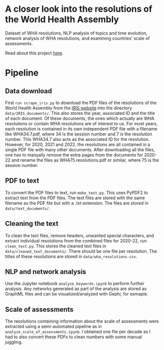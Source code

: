 # A closer look into the resolutions of the World Health Assembly
Dataset of WHA resolutions, NLP analysis of topics and time evolution, network analysis of WHA resolutions, and examining countries' scale of assessments.

Read about this project [here](https://roshanprizak.com/projects/health/wha_resolutions/analyze_keywords.html).

# Pipeline

## Data download

First `run scrape_iris.py` to download the PDF files of the resolutions of the World Health Assembly from the [IRIS website](https://apps.who.int/iris/) into the directory `data/IRIS_documents/`. This also stores the year, associated ID and the title of each document. Of these documents, the ones which actually are WHA resolutions or contain WHA resolutions are of interest to us. For most years, each resolution is contained in its own independent PDF file with a filename like WHA34.7.pdf, where 34 is the session number and 7 is the resolution number. This WHA34.7 also acts as the associated ID for the resolution. However, for 2020, 2021 and 2022, the resolutions are all contained in a single PDF file with many other documents. After downloading all the files, one has to manyally remove the extra pages from the documents for 2020-22 and rename the files as WHA75.resolutions.pdf or similar, where 75 is the session number.

## PDF to text

To convert the PDF files to text, run `make_text.py`. This uses PyPDF2 to extract text from the PDF files. The text files are stored with the same filename as the PDF file but with a .txt extension. The files are stored in `data/text_documents/`.

## Cleaning the text

To clean the text files, remove headers, unwanted special characters, and extract individual resolutions from the combined files for 2020-22, run `clean_text.py`. This stores the cleaned text files in `data/cleaned_text_documents/`. There should be one file per resolution. The titles of these resolutions are stored in `data/wha_resolutions.csv`.

## NLP and network analysis

Use the Jupyter notebook `analyze_keywords.ipynb` to perform further analysis. Any networks generated as part of the analysis are stored as GraphML files and can be visualized/analyzed with Gephi, for exmaple. 

## Scale of assessments

The resolutions containing information about the scale of assessments were extracted using a semi-automated pipeline as in `analyze_scale_of_assessments.ipynb`. I obtained one file per decade as I had to also convert these PDFs to clean numbers with some manual juggling.
